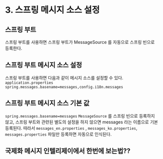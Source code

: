 # 3. 스프링 메시지 소스 설정

## 스프링 부트
스프링 부트를 사용하면 스프링 부트가 MessageSource 를 자동으로 스프링 빈으로 등록한다.
## 스프링 부트 메시지 소스 설정
스프링 부트를 사용하면 다음과 같이 메시지 소스를 설정할 수 있다.
`application.properties`
`spring.messages.basename=messages,config.i18n.messages`
## 스프링 부트 메시지 소스 기본 값
`spring.messages.basename=messages`
`MessageSource` 를 스프링 빈으로 등록하지 않고, 스프링 부트와 관련된 별도의 설정을 하지 않으면
messages 라는 이름으로 기본 등록된다. 따라서 `messages_en.properties` ,
`messages_ko.properties`, `messages.properties` 파일만 등록하면 자동으로 인식된다.

## 국제화 메시지 인텔리제이에서 한번에 보는법??
